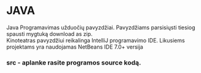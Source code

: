 # JAVA
Java Programavimas užduočių pavyzdžiai.
Pavyzdžiams parsisiųsti tiesiog spausti mygtuką download as zip.
<br/>
Kinoteatras pavyzdžiui reikalinga IntelliJ programavimo IDE. Likusiems projektams yra naudojamas NetBeans IDE 7.0+ versija 
<h3>
src - aplanke rasite programos source kodą. 
</h3>
